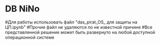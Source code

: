# DB NiNo
#Для работы использовать файл "das_pirat_OS_ для защиты на ЦП.ipynb"
#Прочие файл не удаляются по не известной причине
#Все представленной решение может быть развернуто на любой доступной операционной системе
